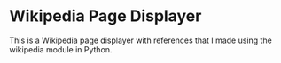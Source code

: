 # Wikipedia Page Displayer
This is a Wikipedia page displayer with references that I made using the wikipedia module in Python.
